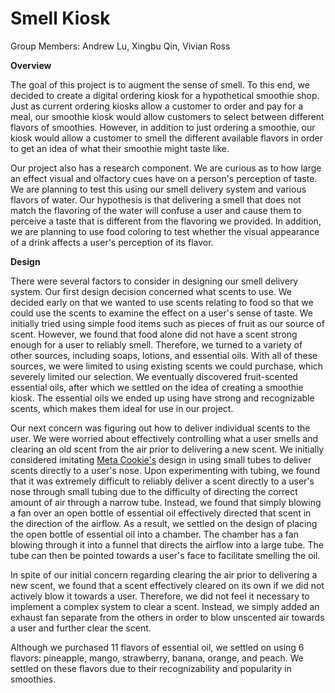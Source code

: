 # Smell Kiosk
Group Members: Andrew Lu, Xingbu Qin, Vivian Ross

**Overview**

The goal of this project is to augment the sense of smell. To this end, we decided to create a digital ordering kiosk for a hypothetical smoothie shop. Just as current ordering kiosks allow a customer to order and pay for a meal, our smoothie kiosk would allow customers to select between different flavors of smoothies. However, in addition to just ordering a smoothie, our kiosk would allow a customer to smell the different available flavors in order to get an idea of what their smoothie might taste like. 

Our project also has a research component. We are curious as to how large an effect visual and olfactory cues have on a person's perception of taste. We are planning to test this using our smell delivery system and various flavors of water. Our hypothesis is that delivering a smell that does not match the flavoring of the water will confuse a user and cause them to perceive a taste that is different from the flavoring we provided. In addition, we are planning to use food coloring to test whether the visual appearance of a drink affects a user's perception of its flavor.

**Design**

There were several factors to consider in designing our smell delivery system. Our first design decision concerned what scents to use. We decided early on that we wanted to use scents relating to food so that we could use the scents to examine the effect on a user's sense of taste. We initially tried using simple food items such as pieces of fruit as our source of scent. However, we found that food alone did not have a scent strong enough for a user to reliably smell. Therefore, we turned to a variety of other sources, including soaps, lotions, and essential oils. With all of these sources, we were limited to using existing scents we could purchase, which severely limited our selection. We eventually discovered fruit-scented essential oils, after which we settled on the idea of creating a smoothie kiosk. The essential oils we ended up using have strong and recognizable scents, which makes them ideal for use in our project.

Our next concern was figuring out how to deliver individual scents to the user. We were worried about effectively controlling what a user smells and clearing an old scent from the air prior to delivering a new scent. We initially considered imitating [Meta Cookie's](https://www.exploratorium.edu/blogs/fabricated-realities/meta-cookie-olfactory-gustatory-augmented-reality) design in using small tubes to deliver scents directly to a user's nose. Upon experimenting with tubing, we found that it was extremely difficult to reliably deliver a scent directly to a user's nose through small tubing due to the difficulty of directing the correct amount of air through a narrow tube. Instead, we found that simply blowing a fan over an open bottle of essential oil effectively directed that scent in the direction of the airflow. As a result, we settled on the design of placing the open bottle of essential oil into a chamber. The chamber has a fan blowing through it into a funnel that directs the airflow into a large tube. The tube can then be pointed towards a user's face to facilitate smelling the oil.

In spite of our initial concern regarding clearing the air prior to delivering a new scent, we found that a scent effectively cleared on its own if we did not actively blow it towards a user. Therefore, we did not feel it necessary to implement a complex system to clear a scent. Instead, we simply added an exhaust fan separate from the others in order to blow unscented air towards a user and further clear the scent. 

Although we purchased 11 flavors of essential oil, we settled on using 6 flavors: pineapple, mango, strawberry, banana, orange, and peach. We settled on these flavors due to their recognizability and popularity in smoothies. 
